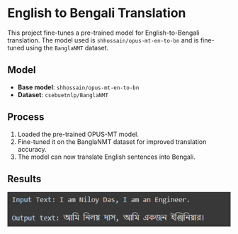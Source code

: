# English to Bengali Translation

This project fine-tunes a pre-trained model for English-to-Bengali translation. The model used is `shhossain/opus-mt-en-to-bn` and is fine-tuned using the `BanglaNMT` dataset.

## Model

- **Base model**: `shhossain/opus-mt-en-to-bn`
- **Dataset**: `csebuetnlp/BanglaNMT` 

## Process

1. Loaded the pre-trained OPUS-MT model.
2. Fine-tuned it on the BanglaNMT dataset for improved translation accuracy.
3. The model can now translate English sentences into Bengali.

## Results

![EnToBn.png](https://github.com/Niloy-Aiml34/English-To-Bengali-Translation/blob/main/EnToBn.png)


